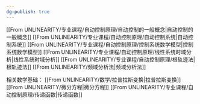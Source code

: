 ```yaml
---
dg-publish: true
---
```


[[From UNLINEARITY/专业课程/自动控制原理/自动控制的一般概念\|自动控制的一般概念]]
[[From UNLINEARITY/专业课程/自动控制原理/自动控制系统\|自动控制系统]]
[[From UNLINEARITY/专业课程/自动控制原理/控制系统数学模型\|控制系统数学模型]]
[[From UNLINEARITY/专业课程/自动控制原理/线性系统时域分析\|线性系统时域分析]]
[[From UNLINEARITY/专业课程/自动控制原理/根轨迹法\|根轨迹法]]
[[From UNLINEARITY/频域分析法\|频域分析法]]

相关数学基础：
[[From UNLINEARITY/数学/拉普拉斯变换\|拉普拉斯变换]]
[[From UNLINEARITY/微分方程\|微分方程]]
[[From UNLINEARITY/专业课程/自动控制原理/传递函数\|传递函数]]

